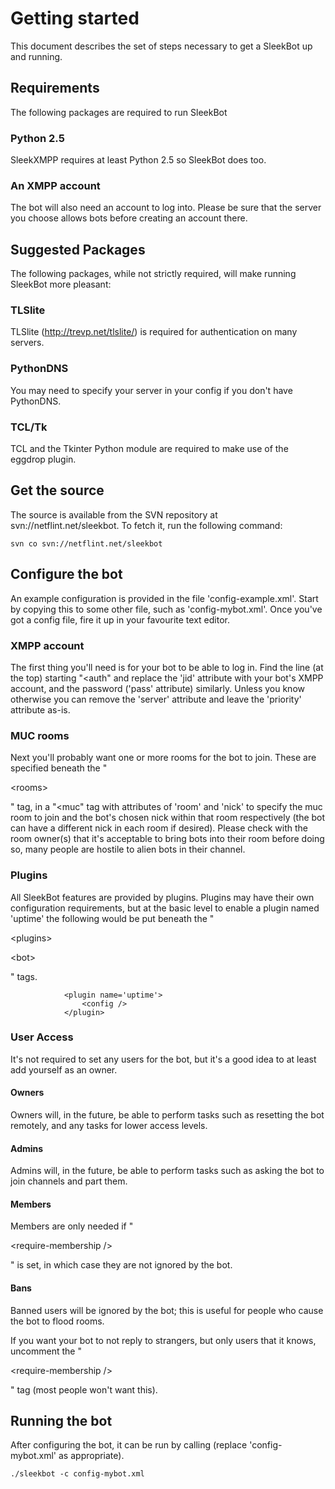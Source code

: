 # Getting started #

This document describes the set of steps necessary to get a SleekBot up and running.

## Requirements ##

The following packages are required to run SleekBot

### Python 2.5 ###
SleekXMPP requires at least Python 2.5 so SleekBot does too.

### An XMPP account ###
The bot will also need an account to log into. Please be sure that the server you choose allows bots before creating an account there.

## Suggested Packages ##
The following packages, while not strictly required, will make running SleekBot more pleasant:
### TLSlite ###
TLSlite (http://trevp.net/tlslite/) is required for authentication on many servers.

### PythonDNS ###
You may need to specify your server in your config if you don't have PythonDNS.

### TCL/Tk ###
TCL and the Tkinter Python module are required to make use of the eggdrop plugin.

## Get the source ##

The source is available from the SVN repository at svn://netflint.net/sleekbot. To fetch it, run the following command:
```
svn co svn://netflint.net/sleekbot
```

## Configure the bot ##
An example configuration is provided in the file 'config-example.xml'. Start by copying this to some other file, such as 'config-mybot.xml'. Once you've got a config file, fire it up in your favourite text editor.

### XMPP account ###
The first thing you'll need is for your bot to be able to log in. Find the line (at the top) starting "<auth" and replace the 'jid' attribute with your bot's XMPP account, and the password ('pass' attribute) similarly. Unless you know otherwise you can remove the 'server' attribute and leave the 'priority' attribute as-is.

### MUC rooms ###
Next you'll probably want one or more rooms for the bot to join. These are specified beneath the "

&lt;rooms&gt;

" tag, in a "<muc" tag with attributes of 'room' and 'nick' to specify the muc room to join and the bot's chosen nick within that room respectively (the bot can have a different nick in each room if desired). Please check with the room owner(s) that it's acceptable to bring bots into their room before doing so, many people are hostile to alien bots in their channel.

### Plugins ###
All SleekBot features are provided by plugins. Plugins may have their own configuration requirements, but at the basic level to enable a plugin named 'uptime' the following would be put beneath the "

&lt;plugins&gt;



&lt;bot&gt;

" tags.
```
			<plugin name='uptime'>
				<config />
			</plugin>
```

### User Access ###
It's not required to set any users for the bot, but it's a good idea to at least add yourself as an owner.

#### Owners ####
Owners will, in the future, be able to perform tasks such as resetting the bot remotely, and any tasks for lower access levels.

#### Admins ####
Admins will, in the future, be able to perform tasks such as asking the bot to join channels and part them.

#### Members ####
Members are only needed if "

&lt;require-membership /&gt;

" is set, in which case they are not ignored by the bot.

#### Bans ####
Banned users will be ignored by the bot; this is useful for people who cause the bot to flood rooms.

If you want your bot to not reply to strangers, but only users that it knows, uncomment the "

&lt;require-membership /&gt;

" tag (most people won't want this).

## Running the bot ##
After configuring the bot, it can be run by calling (replace 'config-mybot.xml' as appropriate).
```
./sleekbot -c config-mybot.xml
```